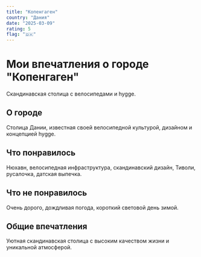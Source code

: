 ```yaml
---
title: "Копенгаген"
country: "Дания"
date: "2025-03-09"
rating: 5
flag: "🇩🇰"
---
```


# Мои впечатления о городе "Копенгаген"

Скандинавская столица с велосипедами и hygge.

## О городе

Столица Дании, известная своей велосипедной культурой, дизайном и концепцией hygge.

## Что понравилось

Нюхавн, велосипедная инфраструктура, скандинавский дизайн, Тиволи, русалочка, датская выпечка.

## Что не понравилось

Очень дорого, дождливая погода, короткий световой день зимой.

## Общие впечатления

Уютная скандинавская столица с высоким качеством жизни и уникальной атмосферой.
